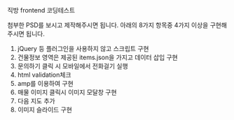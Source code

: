 직방 frontend 코딩테스트

첨부한 PSD를 보시고 제작해주시면 됩니다.
아래의 8가지 항목중 4가지 이상을 구현해주시면 됩니다.

1. jQuery 등 플러그인을 사용하지 않고 스크립트 구현
2. 건물정보 영역은 제공된  items.json을 가지고 데이터 삽입 구현
3. 문의하기 클릭 시 모바일에서 전화걸기 실행
4. html validation체크
5. amp를 이용하여 구현
6. 매물 이미지 클릭시 이미지 모달창 구현
7. 다음 지도 추가  
8. 이미지 슬라이드 구현
